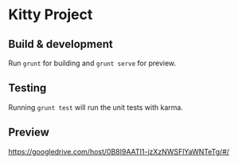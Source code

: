 # Kitty Project

## Build & development

Run `grunt` for building and `grunt serve` for preview.

## Testing

Running `grunt test` will run the unit tests with karma.

## Preview

https://googledrive.com/host/0B8I9AATI1-jzXzNWSFlYaWNTeTg/#/
